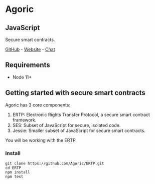 # Agoric
## JavaScript

Secure smart contracts.

[GitHub](https://github.com/agoric) - [Website](https://agoric.com/) - [Chat](https://web.telegram.org/#/im?p=@agoricsystems)

## Requirements

- Node 11+

## Getting started with secure smart contracts

Agoric has 3 core components:

1. ERTP: Electronic Rights Transfer Protocol, a secure smart contract framework.
2. SES: Subset of JavaScript for secure, isolated code.
3. Jessie: Smaller subset of JavaScript for secure smart contracts.

You will be working with the ERTP.

### Install

```
git clone https://github.com/Agoric/ERTP.git
cd ERTP
npm install
npm test
```